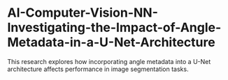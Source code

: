 # AI-Computer-Vision-NN-Investigating-the-Impact-of-Angle-Metadata-in-a-U-Net-Architecture
This research explores how incorporating angle metadata into a U-Net architecture affects performance in image segmentation tasks.
